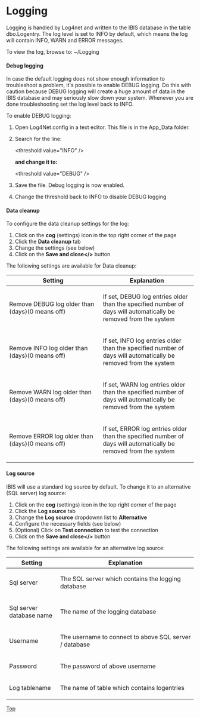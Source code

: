 # <span id="index"></span>Logging

Logging is handled by Log4net and written to the IBIS database in the
table dbo.Logentry. The log level is set to INFO by default, which means
the log will contain INFO, WARN and ERROR messages.

To view the log, browse to: ~/Logging

#### Debug logging

In case the default logging does not show enough information to
troubleshoot a problem, it's possible to enable DEBUG logging. Do this
with caution because DEBUG logging will create a huge amount of data in
the IBIS database and may seriously slow down your system. Whenever you
are done troubleshooting set the log level back to INFO.

To enable DEBUG logging:

1.  Open Log4Net.config in a text editor. This file is in the App\_Data
    folder.

2.  Search for the line:

    &lt;threshold value="INFO" /&gt;

    **and change it to:**

    &lt;threshold value="DEBUG" /&gt;

3.  Save the file. Debug logging is now enabled.

4.  Change the threshold back to INFO to disable DEBUG logging

#### Data cleanup

To configure the data cleanup settings for the log:

1.  Click on the **cog** (settings) icon in the top right corner of the
    page
2.  Click the **Data cleanup** tab
3.  Change the settings (see below)
4.  Click on the **Save and close&lt;/&gt;** button

The following settings are available for Data cleanup:

<table class="table table-bordered">
<thead class="thead-light">
<tr class="header">
<th>Setting</th>
<th>Explanation</th>
</tr>
</thead>
<tbody>
<tr class="odd">
<td width="321"><p>Remove DEBUG log older than (days)(0 means
off)</p></td>
<td width="302"><p>If set, DEBUG log entries older than the specified
number of days will automatically be removed from the system</p></td>
</tr>
<tr class="even">
<td width="321"><p>Remove INFO log older than (days)(0 means
off)</p></td>
<td width="302"><p>If set, INFO log entries older than the specified
number of days will automatically be removed from the system</p></td>
</tr>
<tr class="odd">
<td width="321"><p>Remove WARN log older than (days)(0 means
off)</p></td>
<td width="302"><p>If set, WARN log entries older than the specified
number of days will automatically be removed from the system</p></td>
</tr>
<tr class="even">
<td width="321"><p>Remove ERROR log older than (days)(0 means
off)</p></td>
<td width="302"><p>If set, ERROR log entries older than the specified
number of days will automatically be removed from the system</p></td>
</tr>
</tbody>
</table>

#### Log source

IBIS will use a standard log source by default. To change it to an
alternative (SQL server) log source:

1.  Click on the **cog** (settings) icon in the top right corner of the
    page
2.  Click the **Log source** tab
3.  Change the **Log source** dropdownn list to **Alternative**
4.  Configure the necessary fields (see below)
5.  (Optional) Click on **Test connection** to test the connection
6.  Click on the **Save and close&lt;/&gt;** button

The following settings are available for an alternative log source:

<table class="table table-bordered">
<thead class="thead-light">
<tr class="header">
<th>Setting</th>
<th>Explanation</th>
</tr>
</thead>
<tbody>
<tr class="odd">
<td width="142"><p>Sql server</p></td>
<td width="482"><p>The SQL server which contains the logging
database</p></td>
</tr>
<tr class="even">
<td width="142"><p>Sql server database name</p></td>
<td width="482"><p>The name of the logging database</p></td>
</tr>
<tr class="odd">
<td width="142"><p>Username</p></td>
<td width="482"><p>The username to connect to above SQL server /
database</p></td>
</tr>
<tr class="even">
<td width="142"><p>Password</p></td>
<td width="482"><p>The password of above username</p></td>
</tr>
<tr class="odd">
<td width="142"><p>Log tablename</p></td>
<td width="482"><p>The name of table which contains logentries</p></td>
</tr>
</tbody>
</table>

[Top](#index)

  

